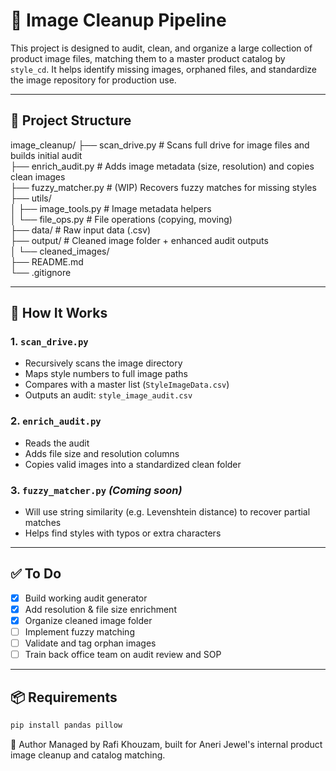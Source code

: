 # 🧼 Image Cleanup Pipeline

This project is designed to audit, clean, and organize a large collection of product image files, matching them to a master product catalog by `style_cd`. It helps identify missing images, orphaned files, and standardize the image repository for production use.

---

## 📁 Project Structure

image_cleanup/
├── scan_drive.py              # Scans full drive for image files and builds initial audit  
├── enrich_audit.py            # Adds image metadata (size, resolution) and copies clean images  
├── fuzzy_matcher.py           # (WIP) Recovers fuzzy matches for missing styles  
├── utils/  
│   ├── image_tools.py         # Image metadata helpers  
│   └── file_ops.py            # File operations (copying, moving)  
├── data/                      # Raw input data (.csv)  
├── output/                    # Cleaned image folder + enhanced audit outputs  
│   └── cleaned_images/  
├── README.md  
└── .gitignore  

---

## 🚀 How It Works

### 1. `scan_drive.py`
- Recursively scans the image directory
- Maps style numbers to full image paths
- Compares with a master list (`StyleImageData.csv`)
- Outputs an audit: `style_image_audit.csv`

### 2. `enrich_audit.py`
- Reads the audit
- Adds file size and resolution columns
- Copies valid images into a standardized clean folder

### 3. `fuzzy_matcher.py` *(Coming soon)*
- Will use string similarity (e.g. Levenshtein distance) to recover partial matches
- Helps find styles with typos or extra characters

---

## ✅ To Do
- [x] Build working audit generator  
- [x] Add resolution & file size enrichment  
- [x] Organize cleaned image folder  
- [ ] Implement fuzzy matching  
- [ ] Validate and tag orphan images  
- [ ] Train back office team on audit review and SOP  

---

## 📦 Requirements

```bash
pip install pandas pillow
```
👤 Author
Managed by Rafi Khouzam, built for Aneri Jewel's internal product image cleanup and catalog matching.
